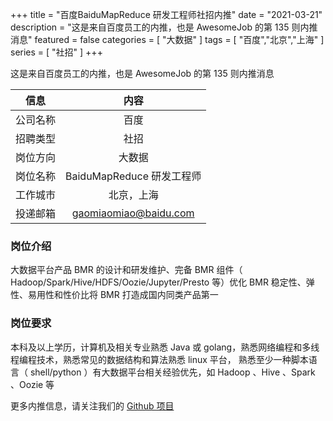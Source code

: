 +++
title = "百度BaiduMapReduce 研发工程师社招内推"
date = "2021-03-21"
description = "这是来自百度员工的内推，也是 AwesomeJob 的第 135 则内推消息"
featured = false
categories = [
    "大数据"
]
tags = [
    "百度","北京","上海"
]
series = [
    "社招"
]
+++

这是来自百度员工的内推，也是 AwesomeJob 的第 135 则内推消息
<!--more-->

| 信息 | 内容 |
| :-----:| :----: |
| 公司名称 | 百度 |
| 招聘类型 | 社招 |
| 岗位方向 | 大数据 |
| 岗位名称 | BaiduMapReduce 研发工程师 |
| 工作城市 | 北京，上海 |
| 投递邮箱 | gaomiaomiao@baidu.com |

### 岗位介绍

大数据平台产品 BMR 的设计和研发维护、完备 BMR 组件（ Hadoop/Spark/Hive/HDFS/Oozie/Jupyter/Presto 等）优化 BMR 稳定性、弹性、易用性和性价比将 BMR 打造成国内同类产品第一

### 岗位要求

本科及以上学历，计算机及相关专业熟悉 Java 或 golang，熟悉网络编程和多线程编程技术，熟悉常见的数据结构和算法熟悉 linux 平台， 熟悉至少一种脚本语言（ shell/python ）有大数据平台相关经验优先，如 Hadoop 、Hive 、Spark 、Oozie 等

更多内推信息，请关注我们的 [Github 项目](https://github.com/Dikea/AwesomeJob)

